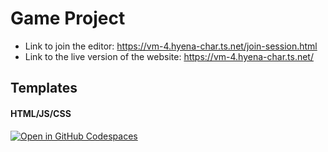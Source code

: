 # Game Project
- Link to join the editor: https://vm-4.hyena-char.ts.net/join-session.html
- Link to the live version of the website: https://vm-4.hyena-char.ts.net/

## Templates
#### HTML/JS/CSS
<a href='https://codespaces.new/SCC-MMS/html'><img src='https://github.com/codespaces/badge.svg' alt='Open in GitHub Codespaces' style='max-width: 100%;'></a>
